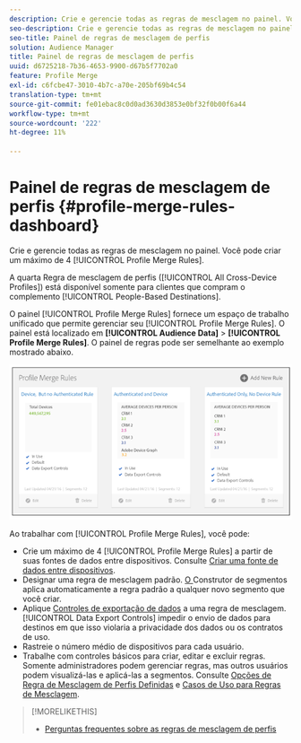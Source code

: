```yaml
---
description: Crie e gerencie todas as regras de mesclagem no painel. Você pode criar no máximo 4 Regras de mesclagem de perfil.
seo-description: Crie e gerencie todas as regras de mesclagem no painel. Você pode criar no máximo 4 Regras de mesclagem de perfil.
seo-title: Painel de regras de mesclagem de perfis
solution: Audience Manager
title: Painel de regras de mesclagem de perfis
uuid: d6725218-7b36-4653-9900-d67b5f7702a0
feature: Profile Merge
exl-id: c6fcbe47-3010-4b7c-a70e-205bf69b4c54
translation-type: tm+mt
source-git-commit: fe01ebac8c0d0ad3630d3853e0bf32f0b00f6a44
workflow-type: tm+mt
source-wordcount: '222'
ht-degree: 11%

---
```


# Painel de regras de mesclagem de perfis {#profile-merge-rules-dashboard}

Crie e gerencie todas as regras de mesclagem no painel. Você pode criar um máximo de 4 [!UICONTROL Profile Merge Rules].

A quarta Regra de mesclagem de perfis ([!UICONTROL All Cross-Device Profiles]) está disponível somente para clientes que compram o complemento [!UICONTROL People-Based Destinations].

O painel [!UICONTROL Profile Merge Rules] fornece um espaço de trabalho unificado que permite gerenciar seu [!UICONTROL Profile Merge Rules]. O painel está localizado em **[!UICONTROL Audience Data]** > **[!UICONTROL Profile Merge Rules]**. O painel de regras pode ser semelhante ao exemplo mostrado abaixo.

![](assets/profile-dashboard.png)

Ao trabalhar com [!UICONTROL Profile Merge Rules], você pode:

* Crie um máximo de 4 [!UICONTROL Profile Merge Rules] a partir de suas fontes de dados entre dispositivos. Consulte [Criar uma fonte de dados entre dispositivos](merge-rules-start.md#create-data-source).
* Designar uma regra de mesclagem padrão. [O ](../segments/segment-builder.md) Construtor de segmentos aplica automaticamente a regra padrão a qualquer novo segmento que você criar.
* Aplique [Controles de exportação de dados](../data-export-controls.md) a uma regra de mesclagem. [!UICONTROL Data Export Controls] impedir o envio de dados para destinos em que isso violaria a privacidade dos dados ou os contratos de uso.
* Rastreie o número médio de dispositivos para cada usuário.
* Trabalhe com controles básicos para criar, editar e excluir regras. Somente administradores podem gerenciar regras, mas outros usuários podem visualizá-las e aplicá-las a segmentos. Consulte [Opções de Regra de Mesclagem de Perfis Definidas](merge-rule-definitions.md) e [Casos de Uso para Regras de Mesclagem](merge-rule-targeting-options.md).

>[!MORELIKETHIS]
>
>* [Perguntas frequentes sobre as regras de mesclagem de perfis](../../faq/faq-profile-merge.md)

